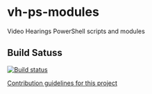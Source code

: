 # vh-ps-modules
Video Hearings PowerShell scripts and modules

## Build Satuss

[![Build status](https://hmctsreform.visualstudio.com/VirtualHearings/_apis/build/status/HMCTS/vh-ps-modules?branchName=master)](https://hmctsreform.visualstudio.com/VirtualHearings/_build/latest?definitionId=17)


[Contribution guidelines for this project](docs/AzureADApplicationRegistration.md)